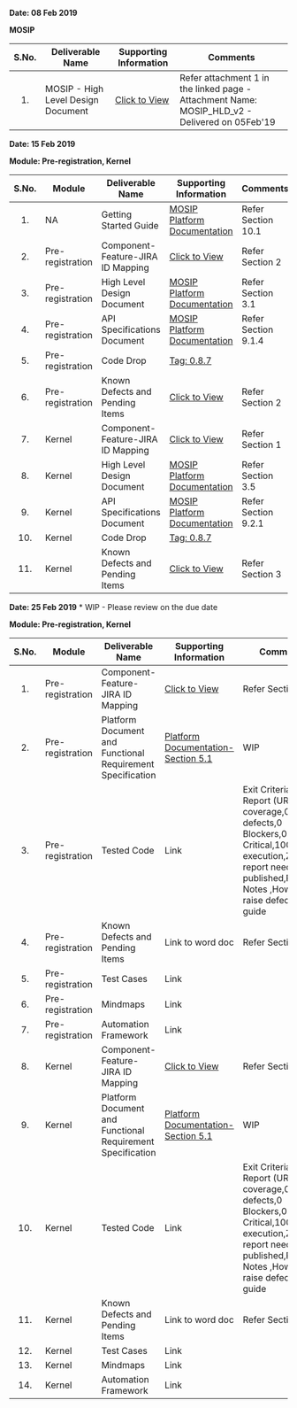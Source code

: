 **Date: 08 Feb 2019** 

**MOSIP**

|**S.No.**| **Deliverable Name**| **Supporting Information**|**Comments**|
|:------:|-----|---|---|
|1.|MOSIP - High Level Design Document|[Click to View](https://github.com/mosip/mosip/wiki/TechnoForte-Deliverables---Attachments)|Refer attachment 1 in the linked page - Attachment Name: MOSIP_HLD_v2 - Delivered on 05Feb'19|


**Date: 15 Feb 2019**

**Module: Pre-registration, Kernel**

|**S.No.**|**Module**|**Deliverable Name**| **Supporting Information**|**Comments**|
|:------:|-----|---|---|---|
|1.|NA|Getting Started Guide|[MOSIP Platform Documentation](https://github.com/mosip/mosip/wiki/Platform-Documentation)|Refer Section 10.1|
|2.|Pre-registration|Component-Feature-JIRA ID Mapping|[Click to View](https://github.com/mosip/mosip/wiki/Component-x-Feature-x-JIRA-ID-Mapping)|Refer Section 2|
|3.|Pre-registration|High Level Design Document|[MOSIP Platform Documentation](https://github.com/mosip/mosip/wiki/Platform-Documentation)|Refer Section 3.1|
|4.|Pre-registration|API Specifications Document|[MOSIP Platform Documentation](https://github.com/mosip/mosip/wiki/Platform-Documentation)|Refer Section 9.1.4|
|5.|Pre-registration|Code Drop|[Tag: 0.8.7](https://github.com/mosip/mosip/releases/tag/0.8.7)||
|6.|Pre-registration|Known Defects and Pending Items|[Click to View](https://github.com/mosip/mosip/wiki/TechnoForte-Deliverables---Attachments)|Refer Section 2|
|7.|Kernel|Component-Feature-JIRA ID Mapping|[Click to View](https://github.com/mosip/mosip/wiki/Component-x-Feature-x-JIRA-ID-Mapping)|Refer Section 1|
|8.|Kernel|High Level Design Document|[MOSIP Platform Documentation](https://github.com/mosip/mosip/wiki/Platform-Documentation)|Refer Section 3.5|
|9.|Kernel|API Specifications Document |[MOSIP Platform Documentation](https://github.com/mosip/mosip/wiki/Platform-Documentation)|Refer Section 9.2.1|
|10.|Kernel|Code Drop|[Tag: 0.8.7](https://github.com/mosip/mosip/releases/tag/0.8.7)||
|11.|Kernel|Known Defects and Pending Items|[Click to View](https://github.com/mosip/mosip/wiki/TechnoForte-Deliverables---Attachments)|Refer Section 3|


**Date: 25 Feb 2019** * WIP - Please review on the due date

**Module: Pre-registration, Kernel**

|**S.No.**|**Module**|**Deliverable Name**| **Supporting Information**|**Comments**|
|:------:|-----|---|---|---|
|1.|Pre-registration|Component-Feature-JIRA ID Mapping|[Click to View](https://github.com/mosip/mosip/wiki/Component-x-Feature-x-JIRA-ID-Mapping)|Refer Section 2|
|2.|Pre-registration|Platform Document and Functional Requirement Specification|[Platform Documentation-Section 5.1](https://github.com/mosip/mosip/wiki/Functional-Requirement-Specification)|WIP|
|3.|Pre-registration|Tested Code|Link|Exit Criteria: Sonar Report (URL),Code coverage,0 Major defects,0 Blockers,0 Critical,100% test execution,Zapphire report needs to be published,Release Notes ,How to raise defects - guide|
|4.|Pre-registration|Known Defects and Pending Items|Link to word doc|Refer Section 2|
|5.|Pre-registration|Test Cases|Link||
|6.|Pre-registration|Mindmaps|Link||
|7.|Pre-registration|Automation Framework|Link||
|8.|Kernel|Component-Feature-JIRA ID Mapping|[Click to View](https://github.com/mosip/mosip/wiki/Component-x-Feature-x-JIRA-ID-Mapping)|Refer Section 1|
|9.|Kernel|Platform Document and Functional Requirement Specification|[Platform Documentation-Section 5.1](https://github.com/mosip/mosip/wiki/Functional-Requirement-Specification)|WIP|
|10.|Kernel|Tested Code|Link|Exit Criteria: Sonar Report (URL),Code coverage,0 Major defects,0 Blockers,0 Critical,100% test execution,Zapphire report needs to be published,Release Notes ,How to raise defects - guide |
|11.|Kernel|Known Defects and Pending Items|Link to word doc|Refer Section 3|
|12.|Kernel|Test Cases|Link||
|13.|Kernel|Mindmaps|Link||
|14.|Kernel|Automation Framework|Link||
